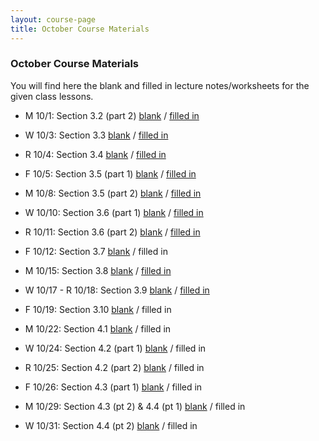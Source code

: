```yaml
---
layout: course-page
title: October Course Materials
---
```


### October Course Materials

You will find here the blank and filled in lecture notes/worksheets for the given class lessons.


* M 10/1: Section 3.2 (part 2) [blank](assets/caleb/ch3/3-2-part2_blank.pdf)  /  [filled in](assets/caleb/ch3/3-2-part2_comp.pdf)
* W 10/3: Section 3.3 [blank](assets/caleb/ch3/3-3_blank.pdf)  /  [filled in](assets/caleb/ch3/3-3_comp.pdf)
* R 10/4: Section 3.4 [blank](assets/caleb/ch3/3-4_blank.pdf)  /  [filled in](assets/caleb/ch3/3-4_comp.pdf)
* F 10/5: Section 3.5 (part 1) [blank](assets/caleb/ch3/3-5-part1_blank.pdf)  /  [filled in](assets/caleb/ch3/3-5-part1_comp.pdf)

* M 10/8: Section 3.5 (part 2) [blank](assets/caleb/ch3/3-5-part2_blank.pdf)  /  [filled in](assets/caleb/ch3/3-5-part2_comp.pdf)
* W 10/10: Section 3.6 (part 1) [blank](assets/caleb/ch3/3-6-part1_blank.pdf)  /  [filled in](assets/caleb/ch3/3-6-part1_comp.pdf)
* R 10/11: Section 3.6 (part 2) [blank](assets/caleb/ch3/3-6-part2_blank.pdf)  /  [filled in](assets/caleb/ch3/3-6-part2_comp.pdf)
* F 10/12: Section 3.7 [blank](assets/caleb/ch3/3-7_blank.pdf)  /  filled in

* M 10/15: Section 3.8 [blank](assets/caleb/ch3/3-8_blank.pdf)  /  [filled in](assets/caleb/ch3/3-8_comp.pdf)
* W 10/17 - R 10/18: Section 3.9 [blank](assets/caleb/ch3/3-9_blank.pdf)  /  [filled in](assets/caleb/ch3/3-9_comp.pdf)
* F 10/19: Section 3.10 [blank](assets/caleb/ch3/3-10_blank.pdf)  /  filled in

* M 10/22: Section 4.1 [blank](assets/caleb/ch4/4-1_blank.pdf)  /  filled in
* W 10/24: Section 4.2 (part 1) [blank](assets/caleb/ch4/4-2-part1_blank.pdf)  /  filled in
* R 10/25: Section 4.2 (part 2) [blank](assets/caleb/ch4/4-2-part2_blank.pdf)  /  filled in
* F 10/26: Section 4.3 (part 1) [blank](assets/caleb/ch4/4-3-part1_blank.pdf)  /  filled in

* M 10/29: Section 4.3 (pt 2) & 4.4 (pt 1) [blank](assets/caleb/ch4/4-3-part2_4-4-part1_blank.pdf)  /  filled in
* W 10/31: Section 4.4 (pt 2) [blank](assets/caleb/ch4/4-4-part2_blank.pdf)  /  filled in
